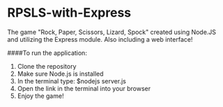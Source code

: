 # RPSLS-with-Express
The game "Rock, Paper, Scissors, Lizard, Spock" created using Node.JS and utilizing the Express module. Also including a web interface!

####To run the application:
1. Clone the repository
2. Make sure Node.js is installed
3. In the terminal type:
$nodejs server.js
4. Open the link in the terminal into your browser
5. Enjoy the game!
